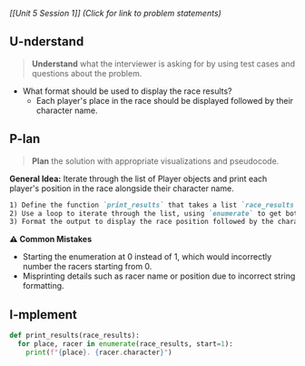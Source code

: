 *[[Unit 5 Session 1]] (Click for link to problem statements)*

## U-nderstand
 
> **Understand** what the interviewer is asking for by using test cases and questions about the problem.

- What format should be used to display the race results?
  - Each player's place in the race should be displayed followed by their character name.

## P-lan

> **Plan** the solution with appropriate visualizations and pseudocode.

**General Idea:** Iterate through the list of Player objects and print each player's position in the race alongside their character name.

```markdown
1) Define the function `print_results` that takes a list `race_results` as its parameter.
2) Use a loop to iterate through the list, using `enumerate` to get both the index (place) and the Player object (racer).
3) Format the output to display the race position followed by the character name of each racer.
```

**⚠️ Common Mistakes**

- Starting the enumeration at 0 instead of 1, which would incorrectly number the racers starting from 0.
- Misprinting details such as racer name or position due to incorrect string formatting.

## I-mplement

```python
def print_results(race_results):
  for place, racer in enumerate(race_results, start=1):
    print(f"{place}. {racer.character}")
```